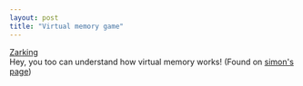 ```yaml
---
layout: post
title: "Virtual memory game"
---
```




<a href="http://www.isham-research.com/zarking.html">Zarking</a><br>
Hey, you too can understand how virtual memory works! (Found on <a href="http://blog.simon-cozens.org/blosxom.cgi/2002/Aug/15#6209">simon's page</a>)


